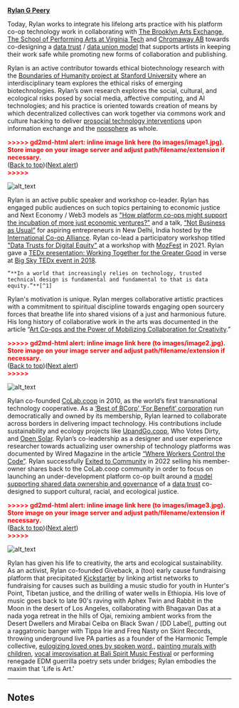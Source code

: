 
**<span style="text-decoration:underline;">Rylan G Peery</span>**

Today, Rylan works to integrate his lifelong arts practice with his platform co-op technology work in collaborating with [The Brooklyn Arts Exchange](https://www.bax.org/), [The School of Performing Arts at Virginia Tech](https://sopa.vt.edu/faculty_staff/theatre-faculty/robert-leonard.html) and [Chromaway AB](https://chromaway.com/) towards co-designing a [data trust](https://theodi.org/insights/explainers/what-is-a-data-trust/) / [data union model](https://dataunions.org/about/) that supports artists in keeping their work safe while promoting new forms of collaboration and publishing. 

Rylan is an active contributor towards ethical biotechnology research with the [Boundaries of Humanity project at Stanford University](https://boundaries.com/) where an interdisciplinary team explores the ethical risks of emerging biotechnologies.  Rylan’s own research explores the social, cultural, and ecological risks posed by social media, affective computing, and AI technologies; and his practice is oriented towards creation of means by which decentralized collectives can work together via commons work and culture hacking to deliver [prosocial technology interventions](https://link.springer.com/chapter/10.1007/978-3-319-15515-9_15) upon information exchange and the [noosphere](https://en.wikipedia.org/wiki/Noosphere) as whole.  



<p id="gdcalert1" ><span style="color: red; font-weight: bold">>>>>>  gd2md-html alert: inline image link here (to images/image1.jpg). Store image on your image server and adjust path/filename/extension if necessary. </span><br>(<a href="#">Back to top</a>)(<a href="#gdcalert2">Next alert</a>)<br><span style="color: red; font-weight: bold">>>>>> </span></p>


![alt_text](images/image1.jpg "image_tooltip")


Rylan is an active public speaker and workshop co-leader.  Rylan has engaged public audiences on such topics pertaining to economic justice and Next Economy / Web3 models as ["How platform co-ops might support the incubation of more just economic ventures?"](https://neweconomics.org/uploads/files/Disrupting-Together.pdf) and a talk, [“Not Business as Usual”](https://www.icaap.coop/icanews/young-development-professionals%E2%80%99-meeting-ydpm-marks-its-debut) for aspiring entrepreneurs in New Delhi, India hosted by the [International Co-op Alliance](https://ica.coop/).  Rylan co-lead a participatory workshop titled ["Data Trusts for Digital Equity"](https://www.weforum.org/agenda/2024/01/data-equity-trust/) at a workshop with [MozFest](https://www.mozillafestival.org/en/) in 2021. Rylan gave a [TEDx presentation: Working Together for the Greater Good](https://www.youtube.com/watch?v=iVrpr8WTC4g) in verse at [Big Sky TEDx event in 2018](https://www.ted.com/tedx/events/23554).


    “**In a world that increasingly relies on technology, trusted technical design is fundamental and fundamental to that is data equity.”**[^1]

Rylan's motivation is unique.  Rylan merges collaborative artistic practices with a commitment to spiritual discipline towards engaging open sourcery forces that breathe life into shared visions of a just and harmonious future.   His long history of collaborative work in the arts was documented in the article “[Art Co-ops and the Power of Mobilizing Collaboration for Creativity](https://www.shareable.net/art-co-ops-and-the-power-of-mobilizing-collaboration-for-creativity/).”   



<p id="gdcalert2" ><span style="color: red; font-weight: bold">>>>>>  gd2md-html alert: inline image link here (to images/image2.jpg). Store image on your image server and adjust path/filename/extension if necessary. </span><br>(<a href="#">Back to top</a>)(<a href="#gdcalert3">Next alert</a>)<br><span style="color: red; font-weight: bold">>>>>> </span></p>


![alt_text](images/image2.jpg "image_tooltip")


Rylan co-founded [CoLab.coop](http://CoLab.coop) in 2010, as the world’s first transnational technology cooperative.  As a [‘Best of BCorp’ ‘For Benefit’ corporation](https://www.bcorporation.net/en-us/news/blog/best-for-the-world-impact-business-models) run democratically and owned by its membership, Rylan learned to collaborate across borders in delivering impact technology.  His contributions include sustainability and ecology projects like [UpandGo.coop](http://UpandGo.coop), Who Votes Dirty, and [Open Solar](https://www.opensolar.com/).  Rylan’s co-leadership as a designer and user experience researcher towards actualizing user ownership of technology platforms was documented by Wired Magazine in the article [“Where Workers Control the Code”](https://www.wired.com/story/when-workers-control-gig-economy/).  Rylan successfully [Exited to Community](https://opencollective.com/e2c) in 2022 selling his member-owner shares back to the CoLab.coop community in order to focus on launching an under-development platform co-op built around a [model supporting shared data ownership and governance](https://ietresearch.onlinelibrary.wiley.com/doi/full/10.1049/blc2.12062) of a [data trust](https://theodi.org/insights/explainers/what-is-a-data-trust/) co-designed to support cultural, racial, and ecological justice.



<p id="gdcalert3" ><span style="color: red; font-weight: bold">>>>>>  gd2md-html alert: inline image link here (to images/image3.jpg). Store image on your image server and adjust path/filename/extension if necessary. </span><br>(<a href="#">Back to top</a>)(<a href="#gdcalert4">Next alert</a>)<br><span style="color: red; font-weight: bold">>>>>> </span></p>


![alt_text](images/image3.jpg "image_tooltip")


Rylan has given his life to creativity, the arts and ecological sustainability. As an activist, Rylan co-founded Giveback, a (too) early cause fundraising platform that precipitated [Kickstarter](https://www.kickstarter.com/?country=US) by linking artist networks to fundraising for causes such as building a music studio for youth in Hunter's Point, Tibetan justice, and the drilling of water wells in Ethiopia.  His love of music goes back to late 90's raving with Aphex Twin and Rabbit in the Moon in the desert of Los Angeles, collaborating with Bhagavan Das at a nada yoga retreat in the hills of Ojai, remixing ambient works from the Desert Dwellers and Mirabai Ceiba on Black Swan / [DD Label], putting out a raggatronic banger with Tippa Irie and Freq Nasty on Skint Records, throwing underground live PA parties as a founder of the Harmonic Temple collective, [eulogizing loved ones by spoken word](https://drive.google.com/file/d/1c7sd3qQYM0ge6s0Biu9HpAzHt1kP4ZCi/view?usp=drive_link),, [painting murals with children](https://www.instagram.com/p/CfFqBQXuv_L/?utm_source=ig_web_copy_link&igsh=MzRlODBiNWFlZA==), [vocal improvisation at Bali Spirit Music Festival](https://www.instagram.com/p/BwB5efRnbha/?utm_source=ig_web_copy_link&igsh=MzRlODBiNWFlZA==) or performing renegade EDM guerrilla poetry sets under bridges; Rylan embodies the maxim that 'Life is Art.' 

________


<!-- Footnotes themselves at the bottom. -->
## Notes

[^1]:
     World Economic Forum, “Why data equity plays a crucial role in establishing trust in the tech era,” January 11, 2024. [https://www.weforum.org/agenda/2024/01/data-equity-trust/](https://www.weforum.org/agenda/2024/01/data-equity-trust/)

